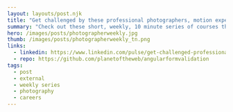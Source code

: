 ```yaml
---
layout: layouts/post.njk
title: "Get challenged by these professional photographers, motion experts and videographers through weekly, 10 minute video courses"
summary: "Check out these short, weekly, 10 minute series of courses that can help you keep up with the latest and challenge you to practice your skills. You'll learn about photo gear, get inspired by critiques, learn from practicing professional photographers, learn about the latest tools, mobile photography, Final Cut Pro, motion graphics and Nuke."
hero: /images/posts/photographerweekly.jpg
thumb: /images/posts/photographerweekly_tn.png
links:
  - linkedin: https://www.linkedin.com/pulse/get-challenged-professional-photographers-motion-10-video-villalobos
  - repo: https://github.com/planetoftheweb/angularformvalidation
tags:
  - post
  - external
  - weekly series
  - photography
  - careers
---
```

